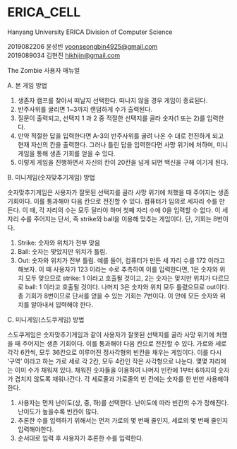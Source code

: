 # ERICA_CELL

Hanyang University ERICA Division of Computer Science

2019082206 윤성빈 yoonseongbin4925@gmail.com  
2019089034 김현진 hikhjin@gmail.com


The Zombie 사용자 매뉴얼



A.	본 게임 방법

1.	생존자 캠프를 찾아서 떠날지 선택한다. 떠나지 않을 경우 게임이 종료된다.
2.	반주사위를 굴리면 1~3까지 랜덤하게 수가 출력된다.
3.	질문이 출력되고, 선택지 1 과 2 중 적절한 선택지를 골라 숫자(1 또는 2)를 입력한다.
4.	만약 적절한 답을 입력한다면 A-3의 반주사위를 굴려 나온 수 대로 전진하게 되고 현재 자신의 칸을 출력한다. 그러나 틀린 답을 입력한다면 사망 위기에 처하며, 미니게임을 통해 생존 기회를 얻을 수 있다.
5.	이렇게 게임을 진행하면서 자신의 칸이 20칸을 넘게 되면 백신을 구해 이기게 된다.


B.	미니게임(숫자맞추기게임) 방법

숫자맞추기게임은 사용자가 잘못된 선택지를 골라 사망 위기에 처했을 때 주어지는 생존 기회이다. 이를 통과해야 다음 칸으로 전진할 수 있다.
컴퓨터가 임의로 세자리 수를 만든다. 이 때, 각 자리의 수는 모두 달라야 하며 첫째 자리 수에 0을 입력할 수 없다. 이 세자리 수를 주어지는 단서, 즉 strike와 ball을 이용해 맞추는 게임이다. 단, 기회는 8번이다.
1. Strike: 숫자와 위치가 전부 맞음
2. Ball: 숫자는 맞았지만 위치가 틀림.
3. Out: 숫자와 위치가 전부 틀림.
예를 들어, 컴퓨터가 만든 세 자리 수를 172 이라고 해보자. 이 때 사용자가 123 이라는 수로 추측하여 이를 입력한다면, 1은 숫자와 위치 모두 맞으므로 strike: 1 이라고 호출될 것이고, 2는 숫자는 맞지만 위치가 다르므로 ball: 1 이라고 호출될 것이다. 나머지 3은 숫자와 위치 모두 틀렸으므로 out이다. 총 기회가 8번이므로 단서를 얻을 수 있는 기회는 7번이다. 이 안에 모든 숫자와 위치를 알아내서 입력해야 한다. 


C.	미니게임(스도쿠게임) 방법

스도쿠게임은 숫자맞추기게임과 같이 사용자가 잘못된 선택지를 골라 사망 위기에 처했을 때 주어지는 생존 기회이다. 이를 통과해야 다음 칸으로 전진할 수 있다.
가로와 세로 각각 6칸씩, 모두 36칸으로 이루어진 정사각형의 빈칸을 채우는 게임이다. 이를 다시 ‘구역’ 이라고 하는 가로 세로 각 2칸, 모두 4칸인 작은 사각형으로 나눈다. 몇몇 자리에는 이미 수가 채워져 있다. 
채워진 숫자들을 이용하여 나머지 빈칸에 1부터 6까지의 숫자가 겹치지 않도록 채워나간다. 각 세로줄과 가로줄의 빈 칸에는 숫자를 한 번만 사용해야 한다.
1. 사용자는 먼저 난이도(상, 중, 하)를 선택한다. 난이도에 따라 빈칸의 수가 정해진다. 난이도가 높을수록 빈칸이 많다.
2. 추론한 수를 입력하기 위해서는 먼저 가로의 몇 번째 줄인지, 세로의 몇 번째 줄인지 입력해야한다.
3. 순서대로 입력 후 사용자가 추론한 수를 입력한다.


